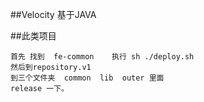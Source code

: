 ##Velocity
	基于JAVA

##此类项目
	
	首先 找到  fe-common	执行 sh ./deploy.sh
	然后到repository.v1
	到三个文件夹  common  lib  outer 里面
	release 一下。